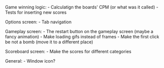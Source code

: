 Game winning logic:
	- Calculatign the boards' CPM (or what was it called)
	- Tests for inserting new scores

Options screen:
	 - Tab navigation

Gameplay screen:
	- The restart button on the gameplay screen (maybe a fancy animation)
	- Make loading gifs instead of frames
	- Make the first click be not a bomb (move it to a different place)

Scoreboard screen:
	- Make the scores for different categories

General:
	- Window icon?
